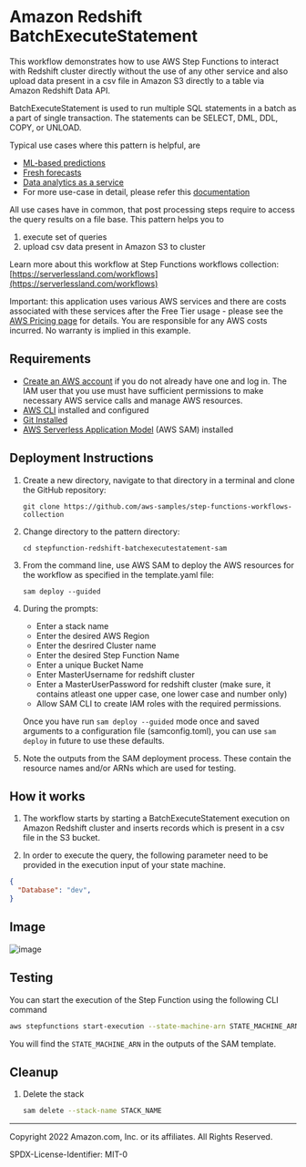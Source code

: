 # Amazon Redshift BatchExecuteStatement

This workflow demonstrates how to use AWS Step Functions to interact with Redshift cluster directly without the use of any other service and also upload data present in a csv file in Amazon S3 directly to a table via Amazon Redshift Data API.

BatchExecuteStatement is used to run multiple SQL statements in a batch as a part of single transaction. The statements can be SELECT, DML, DDL, COPY, or UNLOAD.

Typical use cases where this pattern is helpful, are

- [ML-based predictions](https://aws.amazon.com/redshift/features/redshift-ml/)
- [Fresh forecasts](https://docs.aws.amazon.com/redshift/latest/dg/federated-overview.html)
- [Data analytics as a service](https://aws.amazon.com/redshift/features/data-sharing/?nc=sn&loc=2&dn=4)
- For more use-case in detail, please refer this [documentation](https://aws.amazon.com/blogs/big-data/power-highly-resilient-use-cases-with-amazon-redshift/)

All use cases have in common, that post processing steps require to access the query results on a file base. This pattern helps you to

1. execute set of queries
2. upload csv data present in Amazon S3 to cluster

Learn more about this workflow at Step Functions workflows collection: [https://serverlessland.com/workflows](https://serverlessland.com/workflows)

Important: this application uses various AWS services and there are costs associated with these services after the Free Tier usage - please see the [AWS Pricing page](https://aws.amazon.com/pricing/) for details. You are responsible for any AWS costs incurred. No warranty is implied in this example.

## Requirements

- [Create an AWS account](https://portal.aws.amazon.com/gp/aws/developer/registration/index.html) if you do not already have one and log in. The IAM user that you use must have sufficient permissions to make necessary AWS service calls and manage AWS resources.
- [AWS CLI](https://docs.aws.amazon.com/cli/latest/userguide/install-cliv2.html) installed and configured
- [Git Installed](https://git-scm.com/book/en/v2/Getting-Started-Installing-Git)
- [AWS Serverless Application Model](https://docs.aws.amazon.com/serverless-application-model/latest/developerguide/serverless-sam-cli-install.html) (AWS SAM) installed

## Deployment Instructions

1. Create a new directory, navigate to that directory in a terminal and clone the GitHub repository:
   ```
   git clone https://github.com/aws-samples/step-functions-workflows-collection
   ```
1. Change directory to the pattern directory:
   ```
   cd stepfunction-redshift-batchexecutestatement-sam
   ```
1. From the command line, use AWS SAM to deploy the AWS resources for the workflow as specified in the template.yaml file:
   ```
   sam deploy --guided
   ```
1. During the prompts:

   - Enter a stack name
   - Enter the desired AWS Region
   - Enter the desrired Cluster name
   - Enter the desired Step Function Name
   - Enter a unique Bucket Name
   - Enter MasterUsername for redshift cluster
   - Enter a MasterUserPassword for redshift cluster (make sure, it contains atleast one upper case, one lower case and number only) 
   - Allow SAM CLI to create IAM roles with the required permissions. 

   Once you have run `sam deploy --guided` mode once and saved arguments to a configuration file (samconfig.toml), you can use `sam deploy` in future to use these defaults.

1. Note the outputs from the SAM deployment process. These contain the resource names and/or ARNs which are used for testing.

## How it works

1. The workflow starts by starting a BatchExecuteStatement execution on Amazon Redshift cluster and inserts records which is present in a csv file in the S3 bucket.

1. In order to execute the query, the following parameter need to be provided in the execution input of your state machine.

```json
{
  "Database": "dev",
}
```

## Image

![image](./resources/StatemMchine.png)

## Testing

You can start the execution of the Step Function using the following CLI command

```sh
aws stepfunctions start-execution --state-machine-arn STATE_MACHINE_ARN --input "{ \"Database\": \"dev\"}"
```

You will find the `STATE_MACHINE_ARN` in the outputs of the SAM template.

## Cleanup

1. Delete the stack
   ```bash
   sam delete --stack-name STACK_NAME
   ```

---

Copyright 2022 Amazon.com, Inc. or its affiliates. All Rights Reserved.

SPDX-License-Identifier: MIT-0
